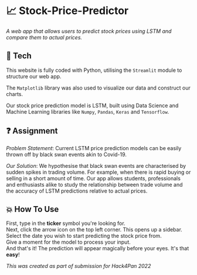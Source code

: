 # 📈 Stock-Price-Predictor 
*A web app that allows users to predict stock prices using LSTM and compare them to actual prices.*

## 🧪 Tech 

This website is fully coded with Python, utilising the `Streamlit` module to structure our web app.  

The `Matplotlib` library was also used to visualize our data and construct our charts.

Our stock price prediction model is LSTM, built using Data Science and Machine Learning libraries like `Numpy`, `Pandas`, `Keras` and `Tensorflow`. 

## ❓ Assignment

*Problem Statement*: Current LSTM price prediction models can be easily thrown off by black swan events akin to Covid-19.

*Our Solution*: We hypothesise that black swan events are characterised by sudden spikes in trading volume. For example, when there is rapid buying or selling in a short amount of time. Our app allows students, professionals and enthusiasts alike to study the relationship between trade volume and the accuracy of LSTM predictions relative to actual prices.

## 💥 How To Use
First, type in the **ticker** symbol you're looking for.  
Next, click the arrow icon on the top left corner. This opens up a sidebar. Select the date you wish to start predicting the stock price from.  
Give a moment for the model to process your input.  
And that's it! The prediction will appear magically before your eyes. It's that **easy**!

*This was created as part of submission for Hack4Pan 2022*
